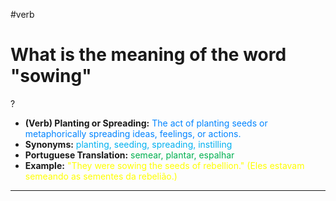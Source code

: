 #verb

# What is the meaning of the word "sowing"
?
* **(Verb) Planting or Spreading:** <span style="color:rgb(0, 132, 255)">The act of planting seeds or metaphorically spreading ideas, feelings, or actions.</span>
* **Synonyms:** <span style="color:rgb(0, 176, 240)">planting, seeding, spreading, instilling</span>
* **Portuguese Translation:** <span style="color:rgb(0, 176, 80)">semear, plantar, espalhar</span>
* **Example:** <span style="color:rgb(255, 255, 0)">"They were sowing the seeds of rebellion." (Eles estavam semeando as sementes da rebelião.)</span>
---
<!--SR:!2025-06-20,11,270-->
